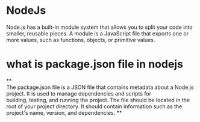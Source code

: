 # NodeJs

Node.js has a built-in module system that allows you to split your code into smaller, reusable pieces. 
A module is a JavaScript file that exports one or more values, such as functions, objects, or primitive values.


# what is package.json file in nodejs
**      
    The package.json file is a JSON file that contains metadata about a Node.js project. It is used to manage dependencies and scripts for      
    building, testing, and running the project.
    The file should be located in the root of your project directory. It should contain information such as the project's name, version, and 
    dependencies.
**